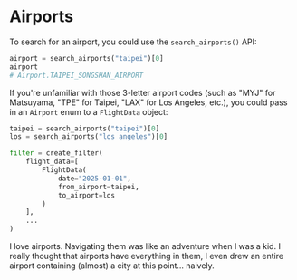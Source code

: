 # Airports

To search for an airport, you could use the `search_airports()` API:

```python
airport = search_airports("taipei")[0]
airport
# Airport.TAIPEI_SONGSHAN_AIRPORT
```

If you're unfamiliar with those 3-letter airport codes (such as "MYJ" for Matsuyama, "TPE" for Taipei, "LAX" for Los Angeles, etc.), you could pass in an `Airport` enum to a `FlightData` object:

```python
taipei = search_airports("taipei")[0]
los = search_airports("los angeles")[0]

filter = create_filter(
    flight_data=[
        FlightData(
            date="2025-01-01",
            from_airport=taipei,
            to_airport=los
        )
    ],
    ...
)
```

I love airports. Navigating them was like an adventure when I was a kid. I really thought that airports have everything in them, I even drew an entire airport containing (almost) a city at this point... naively.
